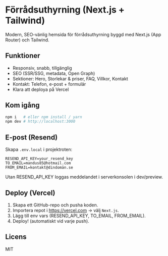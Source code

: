 # Förrådsuthyrning (Next.js + Tailwind)

Modern, SEO-vänlig hemsida för förrådsuthyrning byggd med Next.js (App Router) och Tailwind.

## Funktioner
- Responsiv, snabb, tillgänglig
- SEO (SSR/SSG, metadata, Open Graph)
- Sektioner: Hero, Storlekar & priser, FAQ, Villkor, Kontakt
- Kontakt: Telefon, e-post + formulär
- Klara att deploya på Vercel

## Kom igång
```bash
npm i   # eller npm install / yarn
npm dev # http://localhost:3000
```

## E-post (Resend)
Skapa `.env.local` i projektroten:
```
RESEND_API_KEY=your_resend_key
TO_EMAIL=mandus85@hotmail.com
FROM_EMAIL=kontakt@dindomän.se
```
Utan RESEND_API_KEY loggas meddelandet i serverkonsolen i dev/preview.

## Deploy (Vercel)
1. Skapa ett GitHub-repo och pusha koden.
2. Importera repot i https://vercel.com → välj `Next.js`.
3. Lägg till env vars (RESEND_API_KEY, TO_EMAIL, FROM_EMAIL).
4. Deploy! (automatiskt vid varje push).

## Licens
MIT
